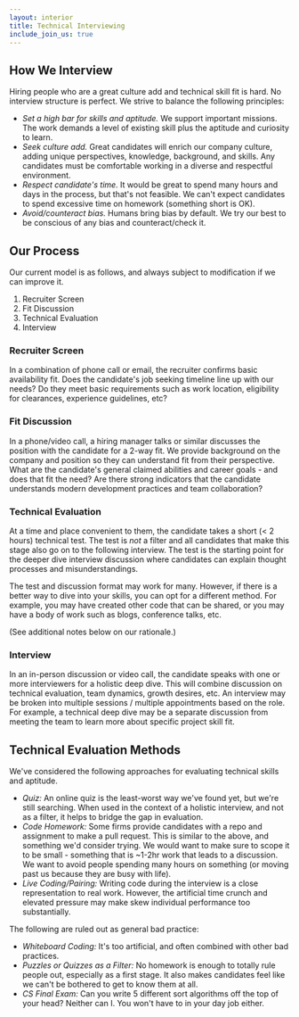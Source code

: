 ```yaml
---
layout: interior
title: Technical Interviewing
include_join_us: true
---
```


## How We Interview

Hiring people who are a great culture add and technical skill fit is hard. No interview structure is perfect. We strive to balance the following principles:

* _Set a high bar for skills and aptitude._ We support important missions. The work demands a level of existing skill plus the aptitude and curiosity to learn.
* _Seek culture add._ Great candidates will enrich our company culture, adding unique perspectives, knowledge, background, and skills. Any candidates must be comfortable working in a diverse and respectful environment.
* _Respect candidate's time._ It would be great to spend many hours and days in the process, but that's not feasible. We can't expect candidates to spend excessive time on homework (something short is OK). 
* _Avoid/counteract bias._ Humans bring bias by default. We try our best to be conscious of any bias and counteract/check it.

## Our Process

Our current model is as follows, and always subject to modification if we can improve it.

1. Recruiter Screen
2. Fit Discussion
3. Technical Evaluation
4. Interview

### Recruiter Screen

In a combination of phone call or email, the recruiter confirms basic availability fit. Does the candidate's job seeking timeline line up with our needs? Do they meet basic requirements such as work location, eligibility for clearances, experience guidelines, etc?

### Fit Discussion

In a phone/video call, a hiring manager talks or similar discusses the position with the candidate for a 2-way fit. We provide background on the company and position so they can understand fit from their perspective.  What are the candidate's general claimed abilities and career goals - and does that fit the need? Are there strong indicators that the candidate understands modern development practices and team collaboration?

### Technical Evaluation

At a time and place convenient to them, the candidate takes a short (< 2 hours) technical test. The test is _not_ a filter and all candidates that make this stage also go on to the following interview. The test is the starting point for the deeper dive interview discussion where candidates can explain thought processes and misunderstandings. 

The test and discussion format may work for many. However, if there is a better way to dive into your skills, you can opt for a different method. For example, you may have created other code that can be shared, or you may have a body of work such as blogs, conference talks, etc.

(See additional notes below on our rationale.)

### Interview

In an in-person discussion or video call, the candidate speaks with one or more interviewers for a holistic deep dive. This will combine discussion on technical evaluation, team dynamics, growth desires, etc. An interview may be broken into multiple sessions / multiple appointments based on the role. For example, a technical deep dive may be a separate discussion from meeting the team to learn more about specific project skill fit.

## Technical Evaluation Methods

We've considered the following approaches for evaluating technical skills and aptitude.

* _Quiz:_ An online quiz is the least-worst way we've found yet, but we're still searching. When used in the context of a holistic interview, and not as a filter, it helps to bridge the gap in evaluation.
* _Code Homework:_ Some firms provide candidates with a repo and assignment to make a pull request. This is similar to the above, and something we'd consider trying. We would want to make sure to scope it to be small - something that is ~1-2hr work that leads to a discussion. We want to avoid people spending many hours on something (or moving past us because they are busy with life).
* _Live Coding/Pairing:_ Writing code during the interview is a close representation to real work. However, the artificial time crunch and elevated pressure may make skew individual performance too substantially. 

The following are ruled out as general bad practice:

* _Whiteboard Coding:_ It's too artificial, and often combined with other bad practices.
* _Puzzles or Quizzes as a Filter:_ No homework is enough to totally rule people out, especially as a first stage. It also makes candidates feel like we can't be bothered to get to know them at all.
* _CS Final Exam:_ Can you write 5 different sort algorithms off the top of your head? Neither can I. You won't have to in your day job either.


